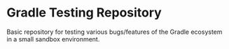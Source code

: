# Gradle Testing Repository

Basic repository for testing various bugs/features of the Gradle ecosystem
in a small sandbox environment.

